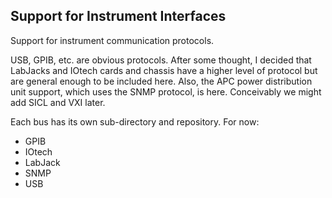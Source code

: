## Support for Instrument Interfaces

Support for instrument communication protocols.

USB, GPIB, etc. are obvious protocols.  After some thought, I decided that LabJacks and IOtech cards and chassis have a higher level of protocol but are general enough to be included here.  Also, the APC power distribution unit support, which uses the SNMP protocol, is here. Conceivably we might add SICL
and VXI later.

Each bus has its own sub-directory and repository.  For now:
* GPIB
* IOtech
* LabJack
* SNMP
* USB